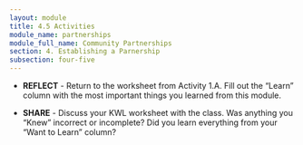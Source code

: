 ```yaml
---
layout: module
title: 4.5 Activities
module_name: partnerships
module_full_name: Community Partnerships
section: 4. Establishing a Parnership
subsection: four-five
---
```


- **REFLECT** - Return to the worksheet from Activity 1.A. Fill out the “Learn” column with the most important things you learned from this module.  

- **SHARE** - Discuss your KWL worksheet with the class. Was anything you “Knew” incorrect or incomplete? Did you learn everything from your “Want to Learn” column?
